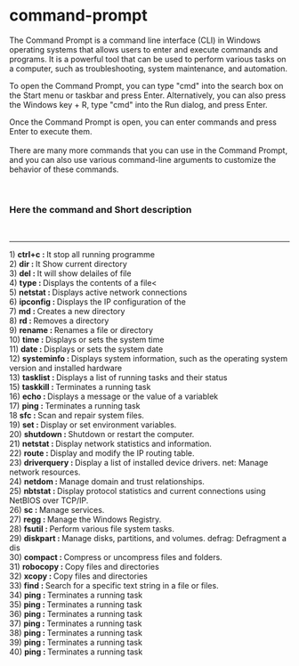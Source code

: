 # command-prompt
<p>The Command Prompt is a command line interface (CLI) in Windows operating systems that allows users to enter and execute commands and programs. It is a powerful tool that can be used to perform various tasks on a computer, such as troubleshooting, system maintenance, and automation.

To open the Command Prompt, you can type "cmd" into the search box on the Start menu or taskbar and press Enter. Alternatively, you can also press the Windows key + R, type "cmd" into the Run dialog, and press Enter.

Once the Command Prompt is open, you can enter commands and press Enter to execute them. 
</br></br>
There are many more commands that you can use in the Command Prompt, and you can also use various command-line arguments to customize the behavior of these commands.</p>
</br>




<p>
  <h3>Here the command and Short description</h3></br><hr>
  1)  <b>  ctrl+c   :    </b>  It stop all running programme   </br>
  2)  <b>  dir      :    </b>  It Show current directory   </br>
  3)  <b>  del      :    </b>  It will show delailes of file  </br>
  4)  <b>  type     :    </b>  Displays the contents of a file<   </br>
  5)  <b>  netstat   :    </b> Displays active network connections   </br>
  6)  <b>  ipconfig   :    </b> Displays the IP configuration of the  </br>
  7)  <b>  md   :    </b>  Creates a new directory   </br>
  8)  <b>  rd   :    </b>  Removes a directory   </br>
  9)  <b>  rename  :    </b> Renames a file or directory   </br>
  10) <b>  time  :    </b> Displays or sets the system time   </br>
  11) <b>  date  :    </b> Displays or sets the system date   </br>
  12) <b>  systeminfo  :    </b> Displays system information, such as the operating system version and installed hardware  </br>
  13) <b>  tasklist  :    </b> Displays a list of running tasks and their status   </br>
  15) <b> taskkill  :    </b> Terminates a running task   </br>
  16) <b> echo  :    </b> Displays a message or the value of a variablek   </br>
  17) <b> ping  :    </b> Terminates a running task   </br>
  18  <b> sfc  :    </b> Scan and repair system files.   </br>
  19) <b> set  :    </b> Display or set environment variables.   </br>
  20) <b> shutdown  :    </b> Shutdown or restart the computer.   </br>
  21) <b> netstat  :    </b> Display network statistics and information.   </br>
  22) <b> route :    </b> Display and modify the IP routing table.   </br>
  23) <b> driverquery  :    </b>Display a list of installed device drivers.
net: Manage network resources.  </br>
  24) <b> netdom  :    </b> Manage domain and trust relationships.   </br>
  25) <b> nbtstat  :    </b> Display protocol statistics and current connections using NetBIOS over TCP/IP.   </br>
  26) <b> sc  :    </b> Manage services.  </br>
  27) <b> regg  :    </b>  Manage the Windows Registry.  </br>
  28) <b> fsutil  :    </b> Perform various file system tasks.   </br>
  29) <b> diskpart  :    </b> Manage disks, partitions, and volumes.
defrag: Defragment a dis   </br>
  30) <b> compact  :    </b> Compress or uncompress files and folders.   </br>
  31) <b> robocopy  :    </b> Copy files and directories   </br>
  32) <b> xcopy  :    </b> Copy files and directories   </br>
  33) <b> find  :    </b> Search for a specific text string in a file or files.   </br>
  34) <b> ping  :    </b> Terminates a running task   </br>
  35) <b> ping  :    </b> Terminates a running task   </br>
  36) <b> ping  :    </b> Terminates a running task   </br>
  37) <b> ping  :    </b> Terminates a running task   </br>
  38) <b> ping  :    </b> Terminates a running task   </br>
  39) <b> ping  :    </b> Terminates a running task   </br>
  40) <b> ping  :    </b> Terminates a running task   </br>
  
  
  </p>
